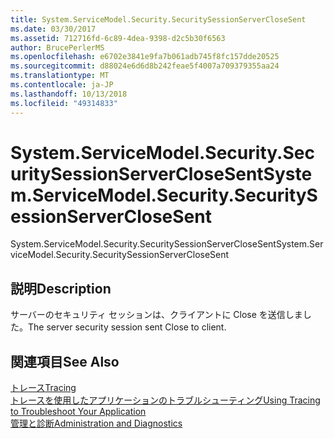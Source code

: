 ```yaml
---
title: System.ServiceModel.Security.SecuritySessionServerCloseSent
ms.date: 03/30/2017
ms.assetid: 712716fd-6c89-4dea-9398-d2c5b30f6563
author: BrucePerlerMS
ms.openlocfilehash: e6702e3841e9fa7b061adb745f8fc157dde20525
ms.sourcegitcommit: d88024e6d6d8b242feae5f4007a709379355aa24
ms.translationtype: MT
ms.contentlocale: ja-JP
ms.lasthandoff: 10/13/2018
ms.locfileid: "49314833"
---
```

# <a name="systemservicemodelsecuritysecuritysessionserverclosesent"></a><span data-ttu-id="4ddb5-102">System.ServiceModel.Security.SecuritySessionServerCloseSent</span><span class="sxs-lookup"><span data-stu-id="4ddb5-102">System.ServiceModel.Security.SecuritySessionServerCloseSent</span></span>
<span data-ttu-id="4ddb5-103">System.ServiceModel.Security.SecuritySessionServerCloseSent</span><span class="sxs-lookup"><span data-stu-id="4ddb5-103">System.ServiceModel.Security.SecuritySessionServerCloseSent</span></span>  
  
## <a name="description"></a><span data-ttu-id="4ddb5-104">説明</span><span class="sxs-lookup"><span data-stu-id="4ddb5-104">Description</span></span>  
 <span data-ttu-id="4ddb5-105">サーバーのセキュリティ セッションは、クライアントに Close を送信しました。</span><span class="sxs-lookup"><span data-stu-id="4ddb5-105">The server security session sent Close to client.</span></span>  
  
## <a name="see-also"></a><span data-ttu-id="4ddb5-106">関連項目</span><span class="sxs-lookup"><span data-stu-id="4ddb5-106">See Also</span></span>  
 [<span data-ttu-id="4ddb5-107">トレース</span><span class="sxs-lookup"><span data-stu-id="4ddb5-107">Tracing</span></span>](../../../../../docs/framework/wcf/diagnostics/tracing/index.md)  
 [<span data-ttu-id="4ddb5-108">トレースを使用したアプリケーションのトラブルシューティング</span><span class="sxs-lookup"><span data-stu-id="4ddb5-108">Using Tracing to Troubleshoot Your Application</span></span>](../../../../../docs/framework/wcf/diagnostics/tracing/using-tracing-to-troubleshoot-your-application.md)  
 [<span data-ttu-id="4ddb5-109">管理と診断</span><span class="sxs-lookup"><span data-stu-id="4ddb5-109">Administration and Diagnostics</span></span>](../../../../../docs/framework/wcf/diagnostics/index.md)
